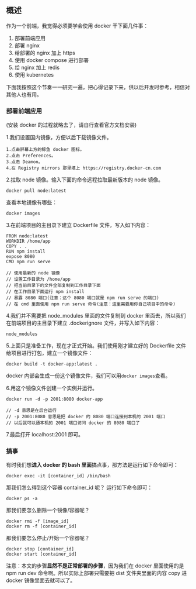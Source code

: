 ## 概述

作为一个前端，我觉得必须要学会使用 docker 干下面几件事：

1. 部署前端应用
2. 部署 nginx
3. 给部署的 nginx 加上 https
4. 使用 docker compose 进行部署
5. 给 nginx 加上 redis
6. 使用 kubernetes

下面我按照这个节奏一一研究一遍，把心得记录下来，供以后开发时参考，相信对其他人也有用。

### 部署前端应用

(安装 docker 的过程就略去了，请自行查看官方文档安装)

1.我们设置国内镜像，方便以后下载镜像文件。

```
1.点击屏幕上方的鲸鱼 docker 图标。
2.点击 Preferences。
3.点击 Deamon。
4.在 Registry mirrors 那里填上 https://registry.docker-cn.com
```

2.拉取 node 镜像。输入下面的命令远程拉取最新版本的 node 镜像。

```
docker pull node:latest
```

查看本地镜像有哪些：

```
docker images
```

3.在前端项目的主目录下建立 Dockerfile 文件，写入如下内容：

```
FROM node:latest
WORKDIR /home/app
COPY . .
RUN npm install
expose 8080
CMD npm run serve

// 使用最新的 node 镜像
// 设置工作目录为 /home/app
// 把当前目录下的文件全部复制到工作目录下面
// 在工作目录下面运行 npm install
// 暴露 8080 端口(注意：这个 8080 端口就是 npm run serve 的端口)
// 在 cmd 里面使用 npm run serve 命令(注意：这里需要用你自己项目中的命令)
```

4.我们并不需要把 node_modules 里面的文件复制到 docker 里面去，所以我们在前端项目的主目录下建立 .dockerignore 文件，并写入如下内容：

```
node_modules
```

5.上面只是准备工作，现在才正式开始。我们使用刚才建立好的 Dockerfile 文件给项目进行打包，建立一个镜像文件：

```
docker build -t docker-app:latest .
```

docker 内部会生成一份这个镜像文件，我们可以用```docker images```查看。

6.用这个镜像文件创建一个实例并运行。

```
docker run -d -p 2001:8080 docker-app

// -d 意思是在后台运行
// -p 2001:8080 意思是把 docker 的 8080 端口连接到本机的 2001 端口
// 以后就可以通本机的 2001 端口访问 docker 的 8080 端口了
```

7.最后打开 localhost:2001 即可。

### 搞事

有时我们想**进入 docker 的 bash 里面**搞点事，那方法是运行如下命令即可：

```
docker exec -it [container_id] /bin/bash
```

那我们怎么得到这个容器 container_id 呢？ 运行如下命令即可：

```
docker ps -a
```

那我们要怎么删除一个镜像/容器呢？

```
docker rmi -f [image_id]
docker rm -f [container_id]
```

那我们要怎么停止/开始一个容器呢？

```
docker stop [container_id]
docker start [container_id]
```

注意：本文的步骤**显然不是正常部署的步骤**，因为我们在 docker 里面使用的是 npm run dev 命令啊。所以实际上部署只需要把 dist 文件夹里面的内容 copy 进 docker 镜像里面去就可以了。






